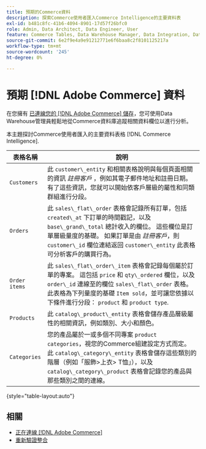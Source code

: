 ```yaml
---
title: 預期的Commerce資料
description: 探索Commerce使用者匯入Commerce Intelligence的主要資料表
exl-id: b481c8fc-41b6-4094-8901-17d57f26bfc0
role: Admin, Data Architect, Data Engineer, User
feature: Commerce Tables, Data Warehouse Manager, Data Integration, Data Import/Export
source-git-commit: 6e2f9e4a9e91212771e6f6baa8c2f8101125217a
workflow-type: tm+mt
source-wordcount: '245'
ht-degree: 0%

---
```


# 預期 [!DNL Adobe Commerce] 資料

在您擁有 [已連線您的 [!DNL Adobe Commerce] 儲存](../../../data-analyst/importing-data/integrations/magento.md)，您可使用Data Warehouse管理員輕鬆地從Commerce資料庫追蹤相關資料欄位以進行分析。

本主題探討Commerce使用者匯入的主要資料表格 [!DNL Commerce Intelligence].

| **表格名稱** | **說明** |
|-----|-----|
| `Customers` | 此 `customer\_entity` 和相關表格說明與每個頁面相關的資訊 *註冊客戶* ，例如其電子郵件地址和註冊日期。 有了這些資訊，您就可以開始依客戶層級的屬性和同類群組進行分段。 |
| `Orders` | 此 `sales\_flat\_order` 表格會記錄所有訂單，包括 `created\_at` 下訂單的時間戳記，以及 `base\_grand\_total` 總計收入的欄位。 這些欄位是訂單層級量度的基礎。 如果訂單是由 *註冊客戶*，則 `customer\_id` 欄位連結返回  `customer\_entity` 此表格可分析客戶的購買行為。 |
| `Order items` | 此 `sales\_flat\_order\_item` 表格會記錄每個屬於訂單的專案。 這包括 `price` 和 `qty\_ordered` 欄位，以及 `order\_id` 連線至的欄位 `sales\_flat\_order` 表格。 此表格為下列量度的基礎 `Item sold`，並可讓您依據以下條件進行分段： `product` 和 `product type`. |
| `Products` | 此 `catalog\_product\_entity` 表格會儲存產品層級屬性的相關資訊，例如類別、大小和顏色。 |
| `Categories` | 您的產品屬於一或多個不同專案 `product categories`，視您的Commerce組建設定方式而定。 此 `catalog\_category\_entity` 表格會儲存這些類別的階層（例如「服飾>上衣> T恤」），以及 `catalog\_category\_product` 表格會記錄您的產品與那些類別之間的連線。 |

{style="table-layout:auto"}

## 相關

* [正在連線 [!DNL Adobe Commerce]](../integrations/magento.md)
* [重新驗證整合](https://experienceleague.adobe.com/docs/commerce-knowledge-base/kb/how-to/mbi-reauthenticating-integrations.html)
